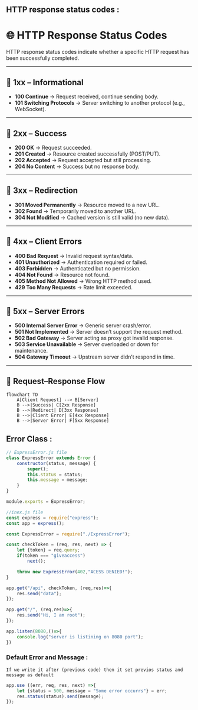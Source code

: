 ## HTTP response status codes :
# 🌐 HTTP Response Status Codes

HTTP response status codes indicate whether a specific HTTP request has been successfully completed.  

---

## 🔹 1xx – Informational
- **100 Continue** → Request received, continue sending body.  
- **101 Switching Protocols** → Server switching to another protocol (e.g., WebSocket).  

---

## 🔹 2xx – Success
- **200 OK** → Request succeeded.  
- **201 Created** → Resource created successfully (POST/PUT).  
- **202 Accepted** → Request accepted but still processing.  
- **204 No Content** → Success but no response body.  

---

## 🔹 3xx – Redirection
- **301 Moved Permanently** → Resource moved to a new URL.  
- **302 Found** → Temporarily moved to another URL.  
- **304 Not Modified** → Cached version is still valid (no new data).  

---

## 🔹 4xx – Client Errors
- **400 Bad Request** → Invalid request syntax/data.  
- **401 Unauthorized** → Authentication required or failed.  
- **403 Forbidden** → Authenticated but no permission.  
- **404 Not Found** → Resource not found.  
- **405 Method Not Allowed** → Wrong HTTP method used.  
- **429 Too Many Requests** → Rate limit exceeded.  

---

## 🔹 5xx – Server Errors
- **500 Internal Server Error** → Generic server crash/error.  
- **501 Not Implemented** → Server doesn’t support the request method.  
- **502 Bad Gateway** → Server acting as proxy got invalid response.  
- **503 Service Unavailable** → Server overloaded or down for maintenance.  
- **504 Gateway Timeout** → Upstream server didn’t respond in time.  

---

## 📌 Request–Response Flow

```mermaid
flowchart TD
    A[Client Request] --> B[Server]
    B -->|Success| C[2xx Response]
    B -->|Redirect| D[3xx Response]
    B -->|Client Error| E[4xx Response]
    B -->|Server Error| F[5xx Response]

```

## Error Class :
```js 
// ExpressError.js file
class ExpressError extends Error {
    constructor(status, message) {
        super();
        this.status = status;
        this.message = message;
    }
}

module.exports = ExpressError;
```

```js
//inex.js file
const express = require("express");
const app = express();

const ExpressError = require("./ExpressError");

const checkToken = (req, res, next) => {
    let {token} = req.query;
    if(token === "giveaccess")
        next();

    throw new ExpressError(402,"ACESS DENIED!");
}

app.get("/api", checkToken, (req,res)=>{
    res.send("data");
});

app.get("/", (req,res)=>{
    res.send("Hi, I am root");
});

app.listen(8080,()=>{
    console.log("server is listining on 8080 port");
})

```

### Default Error and Message :
`If we write it after (previous code) then it set previos status and message as default`
```js
app.use ((err, req, res, next) =>{
    let {status = 500, message = "Some error occurrs"} = err;
    res.status(status).send(message);
});
```

